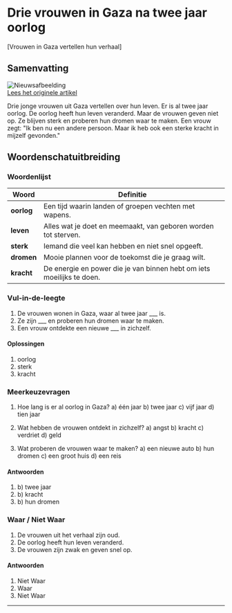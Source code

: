 # Drie vrouwen in Gaza na twee jaar oorlog

[Vrouwen in Gaza vertellen hun verhaal]

## Samenvatting

![Nieuwsafbeelding](https://prod-img.standaard.be/public/nieuws/lj7ea9-2025-10-06t095950z-743495135-rc2jzgaq46ho-rtrmadp-3-israel-palestinians-gaza-anniversary-twins.jpg/alternates/BASE_SIXTEEN_NINE/2025-10-06T095950Z_743495135_RC2JZGAQ46HO_RTRMADP_3_ISRAEL-PALESTINIANS-GAZA-ANNIVERSARY-TWINS.JPG)   
[Lees het originele artikel](https://www.standaard.be/buitenland/drie-jonge-vrouwen-in-gaza-na-twee-jaar-oorlog-ik-vroeg-me-af-of-ik-niet-egostisch-geweest-was-door-zwanger-te-worden/95400300.html)

Drie jonge vrouwen uit Gaza vertellen over hun leven. Er is al twee jaar oorlog. De oorlog heeft hun leven veranderd. Maar de vrouwen geven niet op. Ze blijven sterk en proberen hun dromen waar te maken. Een vrouw zegt: "Ik ben nu een andere persoon. Maar ik heb ook een sterke kracht in mijzelf gevonden."

## Woordenschatuitbreiding

### Woordenlijst

| Woord | Definitie |
|-------|-----------|
| **oorlog** | Een tijd waarin landen of groepen vechten met wapens. |
| **leven** | Alles wat je doet en meemaakt, van geboren worden tot sterven. |
| **sterk** | Iemand die veel kan hebben en niet snel opgeeft. |
| **dromen** | Mooie plannen voor de toekomst die je graag wilt. |
| **kracht** | De energie en power die je van binnen hebt om iets moeilijks te doen. |

### Vul-in-de-leegte
1. De vrouwen wonen in Gaza, waar al twee jaar ___ is.
2. Ze zijn ___ en proberen hun dromen waar te maken.
3. Een vrouw ontdekte een nieuwe ___ in zichzelf.

#### Oplossingen
1. oorlog
2. sterk
3. kracht

### Meerkeuzevragen
1. Hoe lang is er al oorlog in Gaza?
   a) één jaar
   b) twee jaar
   c) vijf jaar
   d) tien jaar

2. Wat hebben de vrouwen ontdekt in zichzelf?
   a) angst
   b) kracht
   c) verdriet
   d) geld

3. Wat proberen de vrouwen waar te maken?
   a) een nieuwe auto
   b) hun dromen
   c) een groot huis
   d) een reis

#### Antwoorden
1. b) twee jaar
2. b) kracht
3. b) hun dromen

### Waar / Niet Waar
1. De vrouwen uit het verhaal zijn oud.
2. De oorlog heeft hun leven veranderd.
3. De vrouwen zijn zwak en geven snel op.

#### Antwoorden
1. Niet Waar
2. Waar
3. Niet Waar
---